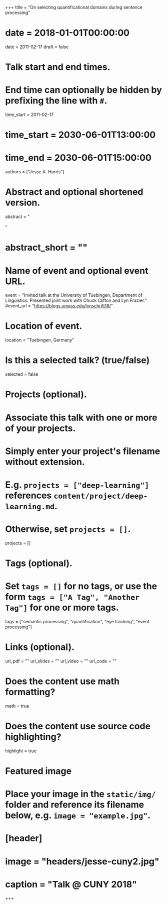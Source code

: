 +++
title = "On selecting quantificational domains during sentence processing"
# date = 2018-01-01T00:00:00
date = 2011-02-17
draft = false

# Talk start and end times.
#   End time can optionally be hidden by prefixing the line with `#`.
time_start = 2011-02-17
# time_start = 2030-06-01T13:00:00
# time_end = 2030-06-01T15:00:00

authors = ["Jesse A. Harris"]

# Abstract and optional shortened version.
abstract = "<br><br>"
# abstract_short = ""

# Name of event and optional event URL.
event = "Invited talk at the University of Tuebingen, Department of Linguistics. Presented joint work with Chuck Clifton and Lyn Frazier."
#event_url = "https://blogs.umass.edu/lynschrift18/"

# Location of event.
location = "Tuebingen, Germany"

# Is this a selected talk? (true/false)
selected = false

# Projects (optional).
#   Associate this talk with one or more of your projects.
#   Simply enter your project's filename without extension.
#   E.g. `projects = ["deep-learning"]` references `content/project/deep-learning.md`.
#   Otherwise, set `projects = []`.
projects = []

# Tags (optional).
#   Set `tags = []` for no tags, or use the form `tags = ["A Tag", "Another Tag"]` for one or more tags.
tags = ["semantic processing", "quantification", "eye tracking", "event processing"]

# Links (optional).
url_pdf = ""
url_slides = ""
url_video = ""
url_code = ""

# Does the content use math formatting?
math = true

# Does the content use source code highlighting?
highlight = true

# Featured image
# Place your image in the `static/img/` folder and reference its filename below, e.g. `image = "example.jpg"`.
# [header]
# image = "headers/jesse-cuny2.jpg"
# caption = "Talk @ CUNY 2018"

+++
